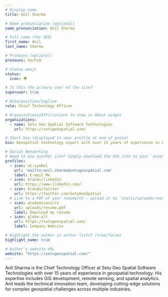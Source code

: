 ```yaml
---
# Display name
title: Anil Sharma

# Name pronunciation (optional)
name_pronunciation: Anil Sharma

# Full name (for SEO)
first_name: Anil
last_name: Sharma

# Pronouns (optional)
pronouns: he/him

# Status emoji
status:
  icon: 🌍

# Is this the primary user of the site?
superuser: true

# Role/position/tagline
role: Chief Technology Officer

# Organizations/Affiliations to show in About widget
organizations:
  - name: Setu Geo Spatial Software Technologies
    url: https://setugeospatial.com/

# Short bio (displayed in user profile at end of posts)
bio: Geospatial technology expert with over 15 years of experience in GIS development, remote sensing, and spatial analytics.

# Social Networking
# Need to use another icon? Simply download the SVG icon to your `assets/media/icons/` folder.
profiles:
  - icon: at-symbol
    url: 'mailto:anil.sharma@setugeospatial.com'
    label: E-mail Me
  - icon: brands/linkedin
    url: https://www.linkedin.com/
  - icon: brands/twitter
    url: https://twitter.com/SetuGeoSpatial
  # Link to a PDF of your resume/CV - upload it to `static/uploads/resume.pdf`
  - icon: academicons/cv
    url: uploads/resume.pdf
    label: Download my resume
  - icon: globe-alt
    url: https://setugeospatial.com/
    label: Company Website

# Highlight the author in author lists? (true/false)
highlight_name: true

# Author's website URL
website: "https://setugeospatial.com/"
---
```


Anil Sharma is the Chief Technology Officer at Setu Geo Spatial Software Technologies with over 15 years of experience in geospatial technology. His expertise includes GIS development, remote sensing, and spatial analytics. Anil leads the technical innovation team, developing cutting-edge solutions for complex geospatial challenges across multiple industries.
